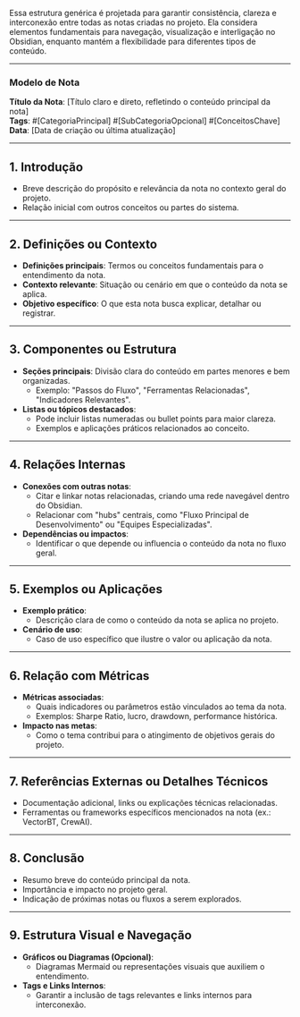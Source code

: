Essa estrutura genérica é projetada para garantir consistência, clareza e interconexão entre todas as notas criadas no projeto. Ela considera elementos fundamentais para navegação, visualização e interligação no Obsidian, enquanto mantém a flexibilidade para diferentes tipos de conteúdo.

---

### **Modelo de Nota**

**Título da Nota**: [Título claro e direto, refletindo o conteúdo principal da nota]  
**Tags**: #[CategoriaPrincipal] #[SubCategoriaOpcional] #[ConceitosChave]  
**Data**: [Data de criação ou última atualização]

---

## **1. Introdução**

- Breve descrição do propósito e relevância da nota no contexto geral do projeto.
- Relação inicial com outros conceitos ou partes do sistema.

---

## **2. Definições ou Contexto**

- **Definições principais**: Termos ou conceitos fundamentais para o entendimento da nota.
- **Contexto relevante**: Situação ou cenário em que o conteúdo da nota se aplica.
- **Objetivo específico**: O que esta nota busca explicar, detalhar ou registrar.

---

## **3. Componentes ou Estrutura**

- **Seções principais**: Divisão clara do conteúdo em partes menores e bem organizadas.
    - Exemplo: "Passos do Fluxo", "Ferramentas Relacionadas", "Indicadores Relevantes".
- **Listas ou tópicos destacados**:
    - Pode incluir listas numeradas ou bullet points para maior clareza.
    - Exemplos e aplicações práticos relacionados ao conceito.

---

## **4. Relações Internas**

- **Conexões com outras notas**:
    - Citar e linkar notas relacionadas, criando uma rede navegável dentro do Obsidian.
    - Relacionar com "hubs" centrais, como "Fluxo Principal de Desenvolvimento" ou "Equipes Especializadas".
- **Dependências ou impactos**:
    - Identificar o que depende ou influencia o conteúdo da nota no fluxo geral.

---

## **5. Exemplos ou Aplicações**

- **Exemplo prático**:
    - Descrição clara de como o conteúdo da nota se aplica no projeto.
- **Cenário de uso**:
    - Caso de uso específico que ilustre o valor ou aplicação da nota.

---

## **6. Relação com Métricas**

- **Métricas associadas**:
    - Quais indicadores ou parâmetros estão vinculados ao tema da nota.
    - Exemplos: Sharpe Ratio, lucro, drawdown, performance histórica.
- **Impacto nas metas**:
    - Como o tema contribui para o atingimento de objetivos gerais do projeto.

---

## **7. Referências Externas ou Detalhes Técnicos**

- Documentação adicional, links ou explicações técnicas relacionadas.
- Ferramentas ou frameworks específicos mencionados na nota (ex.: VectorBT, CrewAI).

---

## **8. Conclusão**

- Resumo breve do conteúdo principal da nota.
- Importância e impacto no projeto geral.
- Indicação de próximas notas ou fluxos a serem explorados.

---

## **9. Estrutura Visual e Navegação**

- **Gráficos ou Diagramas (Opcional)**:
    - Diagramas Mermaid ou representações visuais que auxiliem o entendimento.
- **Tags e Links Internos**:
    - Garantir a inclusão de tags relevantes e links internos para interconexão.